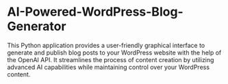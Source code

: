 # AI-Powered-WordPress-Blog-Generator
This Python application provides a user-friendly graphical interface to generate and publish blog posts to your WordPress website with the help of the OpenAI API. It streamlines the process of content creation by utilizing advanced AI capabilities while maintaining control over your WordPress content.
